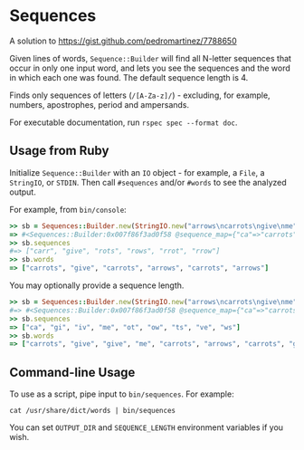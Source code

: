 # Sequences

A solution to https://gist.github.com/pedromartinez/7788650

Given lines of words, `Sequence::Builder` will find all N-letter sequences that occur in only one input word, and lets you see the sequences and the word in which each one was found. The default sequence length is 4.

Finds only sequences of letters (`/[A-Za-z]/`) - excluding, for example, numbers, apostrophes, period and ampersands.

For executable documentation, run `rspec spec --format doc`.

## Usage from Ruby

Initialize `Sequence::Builder` with an `IO` object - for example, a `File`, a `StringIO`, or `STDIN`. Then call `#sequences` and/or `#words` to see the analyzed output.

For example, from `bin/console`:

```ruby
>> sb = Sequences::Builder.new(StringIO.new("arrows\ncarrots\ngive\nme"), 2)
=> #<Sequences::Builder:0x007f86f3ad0f58 @sequence_map={"ca"=>"carrots", "gi"=>"give", "iv"=>"give", "me"=>"me", "ot"=>"carrots", "ow"=>"arrows", "ts"=>"carrots", "ve"=>"give", "ws"=>"arrows"}>
>> sb.sequences
#=> ["carr", "give", "rots", "rows", "rrot", "rrow"]
>> sb.words
=> ["carrots", "give", "carrots", "arrows", "carrots", "arrows"]
```

You may optionally provide a sequence length.

```ruby
>> sb = Sequences::Builder.new(StringIO.new("arrows\ncarrots\ngive\nme"), 2)
#=> #<Sequences::Builder:0x007f86f3ad0f58 @sequence_map={"ca"=>"carrots", "gi"=>"give", "iv"=>"give", "me"=>"me", "ot"=>"carrots", "ow"=>"arrows", "ts"=>"carrots", "ve"=>"give", "ws"=>"arrows"}>
>> sb.sequences
=> ["ca", "gi", "iv", "me", "ot", "ow", "ts", "ve", "ws"]
>> sb.words
=> ["carrots", "give", "give", "me", "carrots", "arrows", "carrots", "give", "arrows"]
```

## Command-line Usage

To use as a script, pipe input to `bin/sequences`. For example:

`cat /usr/share/dict/words | bin/sequences`

You can set `OUTPUT_DIR` and `SEQUENCE_LENGTH` environment variables if you wish.
